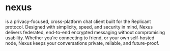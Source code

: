 # nexus
is a privacy-focused, cross-platform chat client built for the Replicant protocol.
Designed with simplicity, speed, and security in mind, Nexus delivers federated, end-to-end encrypted messaging without compromising usability.
Whether you're connecting to friend, or your own self-hosted node, Nexus keeps your conversations private, reliable, and future-proof.
